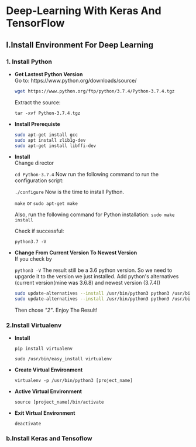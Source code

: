 # Deep-Learning With Keras And TensorFlow
<h2>I.Install Environment For Deep Learning </h2>
<h3>1. Install Python</h3>
<ul>
  <li><b>Get Lastest Python Version</b></li>
  Go to: https://www.python.org/downloads/source/
  
  ```sh
  wget https://www.python.org/ftp/python/3.7.4/Python-3.7.4.tgz
  ```
  Extract the source:
  
  `tar -xvf Python-3.7.4.tgz `
  <li><b>Install Prerequiste</b></li>
  
  ```sh
  sudo apt-get install gcc
  sudo apt install zlib1g-dev 
  sudo apt-get install libffi-dev
  ```
  <li><b>Install</b></li>
  Change director
  
  `cd Python-3.7.4`
  Now run the following command to run the configuration script:
  
  `./configure`
  Now is the time to install Python.

  `make` or `sudo apt-get make`
  
  Also, run the following command for Python installation:
  `sudo make install`
  
  Check if successful: 
  
  `python3.7 -V`
  <li><b>Change From Current Version To Newest Version</b></li>
  If you check by
  
  `python3 -V`
  The result still be a 3.6 python version. So we need to upgarde it to the version we just installed.
  Add python's alternatives (current version(mine was 3.6.8) and newest version (3.7.4))
  
  ```sh
  sudo update-alternatives --install /usr/bin/python3 python3 /usr/bin/python3.6 1
  sudo update-alternatives --install /usr/bin/python3 python3 /usr/bin/python3.7 2
  ```
  
  Then chose <i>"2"</i>.
  Enjoy The Result!
</ul>

<h3>2.Install Virtualenv </h3>
<ul>
  <li><b>Install </b></li>
  
  `pip install virtualenv` 
  
  `sudo /usr/bin/easy_install virtualenv`
  <li><b>Create Virtual Environment </b></li>
  
`virtualenv -p /usr/bin/python3 [project_name]`
  <li><b>Active Virtual Environment </b></li>
  
`source [project_name]/bin/activate`
  <li><b>Exit Virtual Environment </b></li>
  
`deactivate`
</ul>
<h3>b.Install Keras and Tensoflow</h3>
